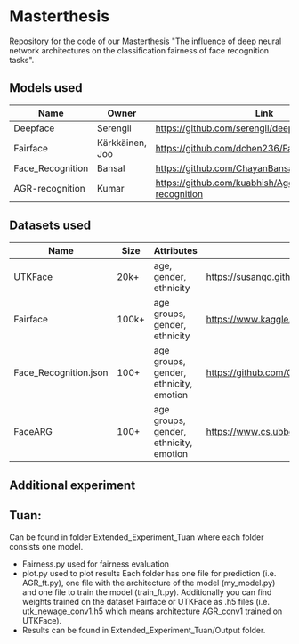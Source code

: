 # Masterthesis

Repository for the code of our Masterthesis "The influence of deep neural network architectures on the classification fairness of face recognition tasks". 

## Models used

| Name | Owner |Link |
| --- | --- | --- |
| Deepface | Serengil | https://github.com/serengil/deepface |
| Fairface | Kärkkäinen, Joo | https://github.com/dchen236/FairFace |
| Face_Recognition | Bansal | https://github.com/ChayanBansal/Face_Recognition |
| AGR-recognition | Kumar | https://github.com/kuabhish/Age-Gender-Race-recognition |


## Datasets used

| Name |  Size | Attributes | Link |
| --- | --- | --- | --- |
| UTKFace | 20k+ | age, gender, ethnicity | https://susanqq.github.io/UTKFace/ |
| Fairface | 100k+ | age groups, gender, ethnicity | https://www.kaggle.com/datasets/lantian773030/fairface |
| Face_Recognition.json | 100+ | age groups, gender, ethnicity, emotion | https://github.com/ChayanBansal/Face_Recognition/tree/master/dataset |
| FaceARG | 100+ | age groups, gender, ethnicity, emotion | https://www.cs.ubbcluj.ro/~dadi/FaceARG-database.html |

## Additional experiment
## Tuan:
Can be found in folder Extended_Experiment_Tuan where each folder consists one model.
- Fairness.py used for fairness evaluation
- plot.py used to plot results
Each folder has one file for prediction (i.e. AGR_ft.py), one file with the architecture of the model (my_model.py) and one file to train the model (train_ft.py).
Additionally you can find weights trained on the dataset Fairface or UTKFace as .h5 files (i.e. utk_newage_conv1.h5 which means architecture AGR_conv1 trained on UTKFace).
- Results can be found in Extended_Experiment_Tuan/Output folder. 
